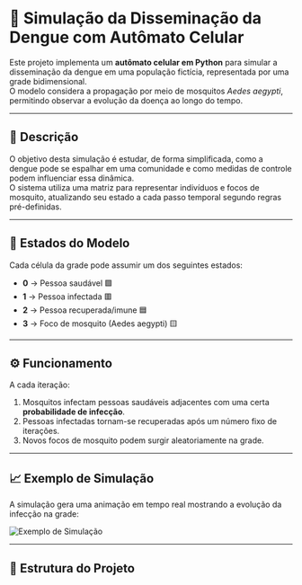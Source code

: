 # 🦟 Simulação da Disseminação da Dengue com Autômato Celular

Este projeto implementa um **autômato celular em Python** para simular a disseminação da dengue em uma população fictícia, representada por uma grade bidimensional.  
O modelo considera a propagação por meio de mosquitos *Aedes aegypti*, permitindo observar a evolução da doença ao longo do tempo.

---

## 📜 Descrição

O objetivo desta simulação é estudar, de forma simplificada, como a dengue pode se espalhar em uma comunidade e como medidas de controle podem influenciar essa dinâmica.  
O sistema utiliza uma matriz para representar indivíduos e focos de mosquito, atualizando seu estado a cada passo temporal segundo regras pré-definidas.

---

## 🧪 Estados do Modelo

Cada célula da grade pode assumir um dos seguintes estados:

- **0** → Pessoa saudável 🟩
- **1** → Pessoa infectada 🟥
- **2** → Pessoa recuperada/imune 🟦
- **3** → Foco de mosquito (Aedes aegypti) 🟨

---

## ⚙️ Funcionamento

A cada iteração:

1. Mosquitos infectam pessoas saudáveis adjacentes com uma certa **probabilidade de infecção**.
2. Pessoas infectadas tornam-se recuperadas após um número fixo de iterações.
3. Novos focos de mosquito podem surgir aleatoriamente na grade.

---

## 📈 Exemplo de Simulação

A simulação gera uma animação em tempo real mostrando a evolução da infecção na grade:

![Exemplo de Simulação](exemplo_simulacao.gif)

---

## 📂 Estrutura do Projeto

